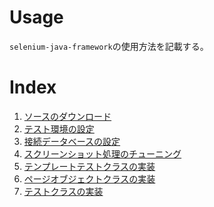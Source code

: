 <html>
    <head>
        <meta charset="UTF-8">
        <meta name="viewport" content="width=device-width">
        <link rel="stylesheet" href="../resources/css/default.css"></link>
    </head>
    <body>
        <div>
            <h1>Usage</h1>
            <p>
                <code>selenium-java-framework</code>の使用方法を記載する。
            </p>
        </div>
        <div>
            <h1>Index</h1>
            <div>
                <ol type="1">
                    <li><a href="layout/downloadSource.md">ソースのダウンロード</a></li>
                    <li><a href="layout/setTestEnvironment.md">テスト環境の設定</a></li>
                    <li><a href="layout/setDatabase.md">接続データベースの設定</a></li>
                    <li><a href="layout/tuningScreenshot.md">スクリーンショット処理のチューニング</a></li>
                    <li><a href="layout/implementTemplateTestClass.md">テンプレートテストクラスの実装</a></li>
                    <li><a href="layout/implementPageobjectClass.md">ページオブジェクトクラスの実装</a></li>
                    <li><a href="layout/implementTestClass.md">テストクラスの実装</a></li>
                </ol>
            </div>
        </div>
    </body>
</html>